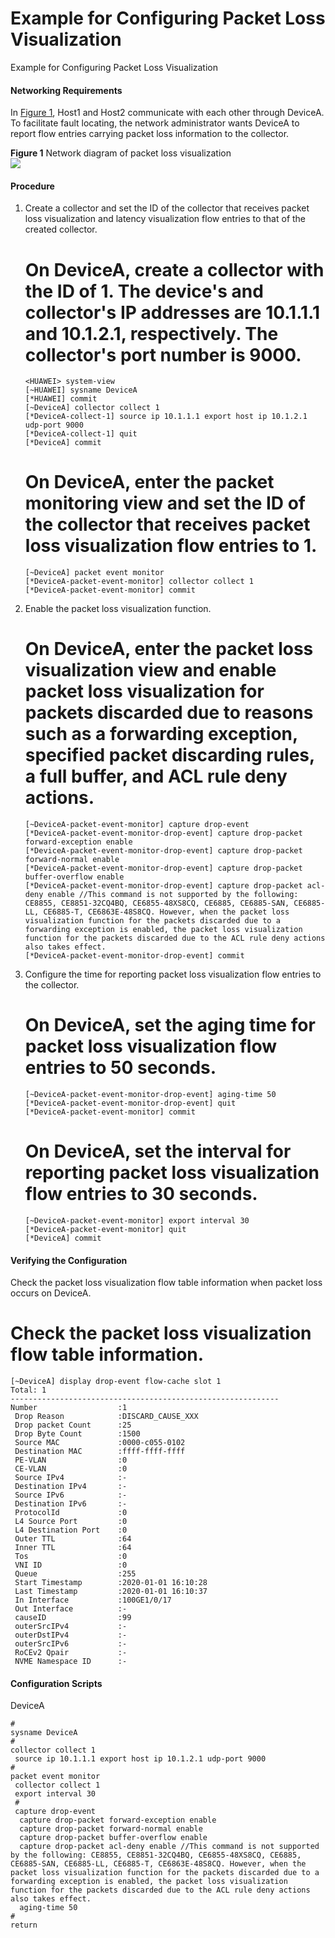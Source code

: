 Example for Configuring Packet Loss Visualization
=================================================

Example for Configuring Packet Loss Visualization

#### Networking Requirements

In [Figure 1](#EN-US_TASK_0000001512679966__fig14041944132712), Host1 and Host2 communicate with each other through DeviceA. To facilitate fault locating, the network administrator wants DeviceA to report flow entries carrying packet loss information to the collector.

**Figure 1** Network diagram of packet loss visualization  
![](figure/en-us_image_0000001513039182.png)

#### Procedure

1. Create a collector and set the ID of the collector that receives packet loss visualization and latency visualization flow entries to that of the created collector.
   
   
   
   # On DeviceA, create a collector with the ID of 1. The device's and collector's IP addresses are 10.1.1.1 and 10.1.2.1, respectively. The collector's port number is 9000.
   
   ```
   <HUAWEI> system-view
   [~HUAWEI] sysname DeviceA
   [*HUAWEI] commit
   [~DeviceA] collector collect 1
   [*DeviceA-collect-1] source ip 10.1.1.1 export host ip 10.1.2.1 udp-port 9000
   [*DeviceA-collect-1] quit
   [*DeviceA] commit
   ```
   
   # On DeviceA, enter the packet monitoring view and set the ID of the collector that receives packet loss visualization flow entries to 1.
   
   ```
   [~DeviceA] packet event monitor
   [*DeviceA-packet-event-monitor] collector collect 1
   [*DeviceA-packet-event-monitor] commit
   ```
2. Enable the packet loss visualization function.
   
   
   
   # On DeviceA, enter the packet loss visualization view and enable packet loss visualization for packets discarded due to reasons such as a forwarding exception, specified packet discarding rules, a full buffer, and ACL rule deny actions.
   
   ```
   [~DeviceA-packet-event-monitor] capture drop-event
   [*DeviceA-packet-event-monitor-drop-event] capture drop-packet forward-exception enable
   [*DeviceA-packet-event-monitor-drop-event] capture drop-packet forward-normal enable
   [*DeviceA-packet-event-monitor-drop-event] capture drop-packet buffer-overflow enable
   [*DeviceA-packet-event-monitor-drop-event] capture drop-packet acl-deny enable //This command is not supported by the following: CE8855, CE8851-32CQ4BQ, CE6855-48XS8CQ, CE6885, CE6885-SAN, CE6885-LL, CE6885-T, CE6863E-48S8CQ. However, when the packet loss visualization function for the packets discarded due to a forwarding exception is enabled, the packet loss visualization function for the packets discarded due to the ACL rule deny actions also takes effect.
   [*DeviceA-packet-event-monitor-drop-event] commit
   ```
3. Configure the time for reporting packet loss visualization flow entries to the collector.
   
   
   
   # On DeviceA, set the aging time for packet loss visualization flow entries to 50 seconds.
   
   ```
   [~DeviceA-packet-event-monitor-drop-event] aging-time 50
   [*DeviceA-packet-event-monitor-drop-event] quit
   [*DeviceA-packet-event-monitor] commit
   ```
   
   # On DeviceA, set the interval for reporting packet loss visualization flow entries to 30 seconds.
   
   ```
   [~DeviceA-packet-event-monitor] export interval 30
   [*DeviceA-packet-event-monitor] quit
   [*DeviceA] commit
   ```

#### Verifying the Configuration

Check the packet loss visualization flow table information when packet loss occurs on DeviceA.

# Check the packet loss visualization flow table information.

```
[~DeviceA] display drop-event flow-cache slot 1
Total: 1
------------------------------------------------------------
Number                  :1                                  
 Drop Reason            :DISCARD_CAUSE_XXX                                              
 Drop packet Count      :25                                 
 Drop Byte Count        :1500                               
 Source MAC             :0000-c055-0102                     
 Destination MAC        :ffff-ffff-ffff                     
 PE-VLAN                :0                                  
 CE-VLAN                :0                                  
 Source IPv4            :-                                  
 Destination IPv4       :-                                  
 Source IPv6            :-                                  
 Destination IPv6       :-                                  
 ProtocolId             :0                                  
 L4 Source Port         :0                                  
 L4 Destination Port    :0                                  
 Outer TTL              :64                                 
 Inner TTL              :64                                 
 Tos                    :0                                  
 VNI ID                 :0                                  
 Queue                  :255                                
 Start Timestamp        :2020-01-01 16:10:28                             
 Last Timestamp         :2020-01-01 16:10:37                             
 In Interface           :100GE1/0/17                         
 Out Interface          :-                                  
 causeID                :99                                 
 outerSrcIPv4           :-                                  
 outerDstIPv4           :-                                  
 outerSrcIPv6           :-
 RoCEv2 Qpair           :-  
 NVME Namespace ID      :-  
```
#### Configuration Scripts

DeviceA
```
#
sysname DeviceA
#
collector collect 1
 source ip 10.1.1.1 export host ip 10.1.2.1 udp-port 9000
#
packet event monitor 
 collector collect 1
 export interval 30
 #   
 capture drop-event
  capture drop-packet forward-exception enable
  capture drop-packet forward-normal enable
  capture drop-packet buffer-overflow enable
  capture drop-packet acl-deny enable //This command is not supported by the following: CE8855, CE8851-32CQ4BQ, CE6855-48XS8CQ, CE6885, CE6885-SAN, CE6885-LL, CE6885-T, CE6863E-48S8CQ. However, when the packet loss visualization function for the packets discarded due to a forwarding exception is enabled, the packet loss visualization function for the packets discarded due to the ACL rule deny actions also takes effect.
  aging-time 50
#
return
```